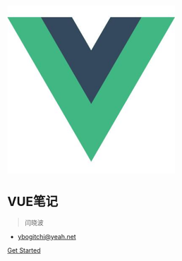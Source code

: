 <img src="./media/cssbg.jpg" width="380" alt="">

# VUE笔记

> 闫晓波 <span style="font-size: 16px;"></span>

- ybogitchi@yeah.net


[Get Started](README)